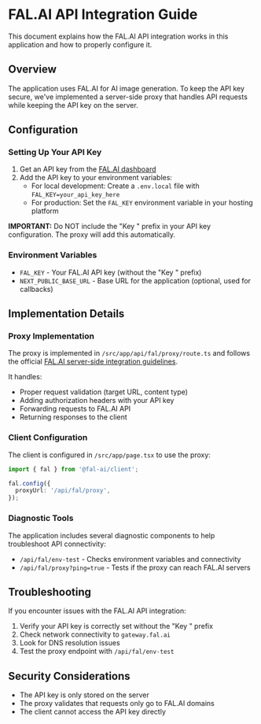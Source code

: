 # FAL.AI API Integration Guide

This document explains how the FAL.AI API integration works in this application and how to properly configure it.

## Overview

The application uses FAL.AI for AI image generation. To keep the API key secure, we've implemented a server-side proxy that handles API requests while keeping the API key on the server.

## Configuration

### Setting Up Your API Key

1. Get an API key from the [FAL.AI dashboard](https://fal.ai/dashboard)
2. Add the API key to your environment variables:
   - For local development: Create a `.env.local` file with `FAL_KEY=your_api_key_here`
   - For production: Set the `FAL_KEY` environment variable in your hosting platform

**IMPORTANT:** Do NOT include the "Key " prefix in your API key configuration. The proxy will add this automatically.

### Environment Variables

- `FAL_KEY` - Your FAL.AI API key (without the "Key " prefix)
- `NEXT_PUBLIC_BASE_URL` - Base URL for the application (optional, used for callbacks)

## Implementation Details

### Proxy Implementation

The proxy is implemented in `/src/app/api/fal/proxy/route.ts` and follows the official [FAL.AI server-side integration guidelines](https://docs.fal.ai/model-endpoints/server-side).

It handles:
- Proper request validation (target URL, content type)
- Adding authorization headers with your API key
- Forwarding requests to FAL.AI API
- Returning responses to the client

### Client Configuration

The client is configured in `/src/app/page.tsx` to use the proxy:

```typescript
import { fal } from '@fal-ai/client';

fal.config({
  proxyUrl: '/api/fal/proxy',
});
```

### Diagnostic Tools

The application includes several diagnostic components to help troubleshoot API connectivity:

- `/api/fal/env-test` - Checks environment variables and connectivity
- `/api/fal/proxy?ping=true` - Tests if the proxy can reach FAL.AI servers

## Troubleshooting

If you encounter issues with the FAL.AI API integration:

1. Verify your API key is correctly set without the "Key " prefix
2. Check network connectivity to `gateway.fal.ai`
3. Look for DNS resolution issues
4. Test the proxy endpoint with `/api/fal/env-test`

## Security Considerations

- The API key is only stored on the server
- The proxy validates that requests only go to FAL.AI domains
- The client cannot access the API key directly 